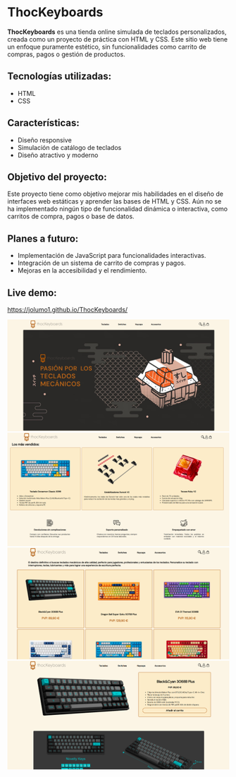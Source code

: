 # ThocKeyboards

**ThocKeyboards** es una tienda online simulada de teclados personalizados, creada como un proyecto de práctica con HTML y CSS. Este sitio web tiene un enfoque puramente estético, sin funcionalidades como carrito de compras, pagos o gestión de productos.

## Tecnologías utilizadas:
- HTML
- CSS

## Características:
- Diseño responsive
- Simulación de catálogo de teclados
- Diseño atractivo y moderno

## Objetivo del proyecto:
Este proyecto tiene como objetivo mejorar mis habilidades en el diseño de interfaces web estáticas y aprender las bases de HTML y CSS. Aún no se ha implementado ningún tipo de funcionalidad dinámica o interactiva, como carritos de compra, pagos o base de datos.

## Planes a futuro:
- Implementación de JavaScript para funcionalidades interactivas.
- Integración de un sistema de carrito de compras y pagos.
- Mejoras en la accesibilidad y el rendimiento.

## Live demo:
https://jolumo1.github.io/ThocKeyboards/

![Vista previa de la tienda](img_readme/1.png)
<br>
![Vista previa de la tienda](img_readme/2.png)
<br>
![Vista previa de la tienda](img_readme/3.png)
<br>
![Vista previa de la tienda](img_readme/4.png)
